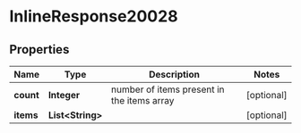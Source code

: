 # InlineResponse20028

## Properties
Name | Type | Description | Notes
------------ | ------------- | ------------- | -------------
**count** | **Integer** | number of items present in the items array |  [optional]
**items** | **List&lt;String&gt;** |  |  [optional]
